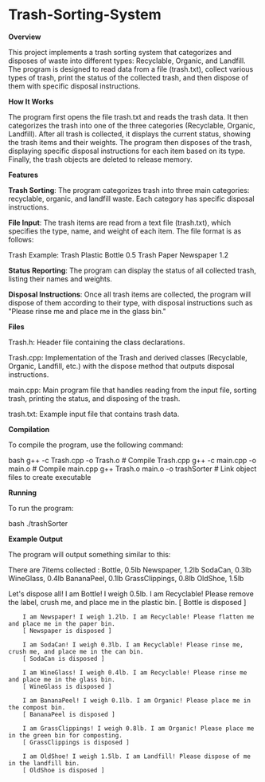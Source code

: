 # Trash-Sorting-System
**Overview**

This project implements a trash sorting system that categorizes and disposes of waste into different types: Recyclable, Organic, and Landfill. The program is designed to read data from a file (trash.txt), collect various types of trash, print the status of the collected trash, and then dispose of them with specific disposal instructions.

**How It Works**

The program first opens the file trash.txt and reads the trash data.
It then categorizes the trash into one of the three categories (Recyclable, Organic, Landfill).
After all trash is collected, it displays the current status, showing the trash items and their weights.
The program then disposes of the trash, displaying specific disposal instructions for each item based on its type.
Finally, the trash objects are deleted to release memory.

**Features**

**Trash Sorting**: The program categorizes trash into three main categories: recyclable, organic, and landfill waste. Each category has specific disposal instructions.

**File Input**: The trash items are read from a text file (trash.txt), which specifies the type, name, and weight of each item. The file format is as follows:

Trash <Type> <Name> <Weight>
Example:
Trash Plastic Bottle 0.5
Trash Paper Newspaper 1.2

**Status Reporting**: The program can display the status of all collected trash, listing their names and weights.

**Disposal Instructions**: Once all trash items are collected, the program will dispose of them according to their type, with disposal instructions such as "Please rinse me and place me in the glass bin."

**Files**

Trash.h: Header file containing the class declarations.

Trash.cpp: Implementation of the Trash and derived classes (Recyclable, Organic, Landfill, etc.) with the dispose method that outputs disposal instructions.

main.cpp: Main program file that handles reading from the input file, sorting trash, printing the status, and disposing of the trash.

trash.txt: Example input file that contains trash data. 

**Compilation**

To compile the program, use the following command:

bash
g++ -c Trash.cpp -o Trash.o       # Compile Trash.cpp
g++ -c main.cpp -o main.o         # Compile main.cpp
g++ Trash.o main.o -o trashSorter # Link object files to create executable

**Running**

To run the program:

bash
./trashSorter

**Example Output**

The program will output something similar to this:

There are 7items collected :
        Bottle, 0.5lb
        Newspaper, 1.2lb
        SodaCan, 0.3lb
        WineGlass, 0.4lb
        BananaPeel, 0.1lb
        GrassClippings, 0.8lb
        OldShoe, 1.5lb

Let's dispose all!
        I am Bottle! I weigh 0.5lb. I am Recyclable! Please remove the label, crush me, and place me in the plastic bin.
        [ Bottle is disposed ]

        I am Newspaper! I weigh 1.2lb. I am Recyclable! Please flatten me and place me in the paper bin.
        [ Newspaper is disposed ]

        I am SodaCan! I weigh 0.3lb. I am Recyclable! Please rinse me, crush me, and place me in the can bin.
        [ SodaCan is disposed ]

        I am WineGlass! I weigh 0.4lb. I am Recyclable! Please rinse me and place me in the glass bin.
        [ WineGlass is disposed ]

        I am BananaPeel! I weigh 0.1lb. I am Organic! Please place me in the compost bin.
        [ BananaPeel is disposed ]

        I am GrassClippings! I weigh 0.8lb. I am Organic! Please place me in the green bin for composting.
        [ GrassClippings is disposed ]

        I am OldShoe! I weigh 1.5lb. I am Landfill! Please dispose of me in the landfill bin.
        [ OldShoe is disposed ]
        
